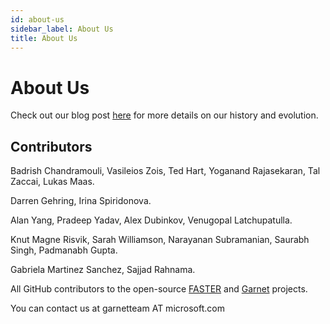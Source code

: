 ```yaml
---
id: about-us
sidebar_label: About Us
title: About Us
---
```


# About Us

Check out our blog post [here](/blog/brief-history) for more details on our history and evolution.

## Contributors

Badrish Chandramouli, Vasileios Zois, Ted Hart, Yoganand Rajasekaran, Tal Zaccai, Lukas Maas.

Darren Gehring, Irina Spiridonova.

Alan Yang, Pradeep Yadav, Alex Dubinkov, Venugopal Latchupatulla.

Knut Magne Risvik, Sarah Williamson, Narayanan Subramanian, Saurabh Singh, Padmanabh Gupta.

Gabriela Martinez Sanchez, Sajjad Rahnama.

All GitHub contributors to the open-source [FASTER](https://github.com/microsoft/FASTER/contributors) and [Garnet](https://github.com/microsoft/garnet/contributors) projects.

You can contact us at garnetteam AT microsoft.com
